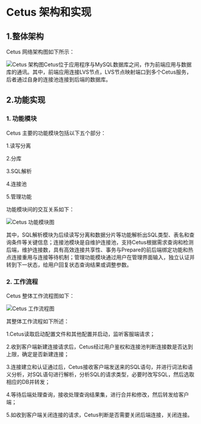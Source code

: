 # Cetus 架构和实现

## 1.整体架构

​Cetus 网络架构图如下所示：

![Cetus 架构图](https://github.com/Lede-Inc/cetus/blob/master/doc/picture/Cetus_dataflow.png)
​Cetus位于应用程序与MySQL数据库之间，作为前端应用与数据库的通讯。其中，前端应用连接LVS节点，LVS节点映射端口到多个Cetus服务，后者通过自身的连接池连接到后端的数据库。

## 2.功能实现

### 1. 功能模块

​Cetus 主要的功能模块包括以下五个部分：

​1.读写分离

​2.分库

​3.SQL解析

4.连接池

​5.管理功能

​功能模块间的交互关系如下：

![Cetus 功能模块图](https://github.com/Lede-Inc/cetus/blob/master/doc/picture/Cetus_module.png)

​其中，SQL解析模块为后续读写分离和数据分片等功能解析出SQL类型、表名和查询条件等关键信息；连接池模块是自维护连接池，支持Cetus根据需求查询和检测后端，维护连接数，具有高效连接共享性、事务与Prepare的前后端绑定功能和热点连接重用与连接等待机制；管理功能模块通过用户在管理界面输入，独立认证并转到下一状态，给用户回复状态查询结果或调整参数。


### 2. 工作流程

​Cetus 整体工作流程图如下：

![Cetus 工作流程图](https://github.com/Lede-Inc/cetus/blob/master/doc/picture/Cetus_dataflow.png)


​其整体工作流程如下所述：

​1.Cetus读取启动配置文件和其他配置并启动，监听客服端请求；

​2.收到客户端新建连接请求后，Cetus经过用户鉴权和连接池判断连接数是否达到上限，确定是否新建连接；

​3.连接建立和认证通过后，Cetus接收客户端发送来的SQL语句，并进行词法和语义分析，对SQL语句进行解析，分析SQL的请求类型，必要时改写SQL，然后选取相应的DB并转发；

​4.等待后端处理查询，接收处理查询结果集，进行合并和修改，然后转发给客户端；

​5.如收到客户端关闭连接的请求，Cetus判断是否需要关闭后端连接，关闭连接。
